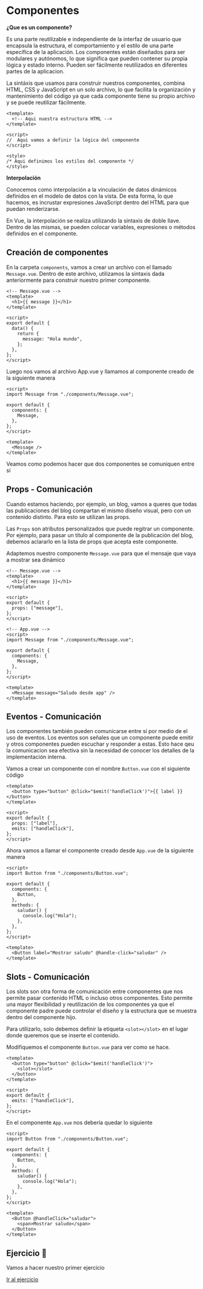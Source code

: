 # Componentes

**¿Que es un componente?**

Es una parte reutilizable e independiente de la interfaz de usuario que encapsula la estructura, el comportamiento y el estilo de una parte específica de la aplicación. Los componentes están diseñados para ser modulares y autónomos, lo que significa que pueden contener su propia lógica y estado interno. Pueden ser fácilmente reutilizados en diferentes partes de la aplicacion.

La sintáxis que usamos para construir nuestros componentes, combina HTML, CSS y JavaScript en un solo archivo, lo que facilita la organización y mantenimiento del código ya que cada componente tiene su propio archivo y se puede reutilizar fácilmente.

```vue
<template>
  <!-- Aqui nuestra estructura HTML -->
</template>

<script>
//  Aqui vamos a definir la lógica del componente
</script>

<style>
/* Aqui definimos los estilos del componente */
</style>
```

**Interpolación**

Conocemos como interpolación a la vinculación de datos dinámicos definidos en el modelo de datos con la vista. De esta forma, lo que hacemos, es incrustar expresiones JavaScript dentro del HTML para que puedan renderizarse.

En Vue, la interpolación se realiza utilizando la sintaxis de doble llave. Dentro de las mismas, se pueden colocar variables, expresiones o métodos definidos en el componente.

## Creación de componentes

En la carpeta `components`, vamos a crear un archivo con el llamado `Message.vue`. Dentro de este archivo, utilizamos la sintaxis dada anteriormente para construir nuestro primer componente.

```vue
<!-- Message.vue -->
<template>
  <h1>{{ message }}</h1>
</template>

<script>
export default {
  data() {
    return {
      message: "Hola mundo",
    };
  },
};
</script>
```

Luego nos vamos al archivo App.vue y llamamos al componente creado de la siguiente manera

```vue
<script>
import Message from "./components/Message.vue";

export default {
  components: {
    Message,
  },
};
</script>

<template>
  <Message />
</template>
```

Veamos como podemos hacer que dos componentes se comuniquen entre sí

## Props - Comunicación

Cuando estamos haciendo, por ejemplo, un blog, vamos a queres que todas las publicaciones del blog compartan el mismo diseño visual, pero con un contenido distinto. Para esto se utilizan las props.

Las `Props` son atributos personalizados que puede regitrar un componente. Por ejemplo, para pasar un título al componente de la publicación del blog, debemos aclararlo en la lista de props que acepta este componente.

Adaptemos nuestro componente `Message.vue` para que el mensaje que vaya a mostrar sea dinámico

```vue
<!-- Message.vue -->
<template>
  <h1>{{ message }}</h1>
</template>

<script>
export default {
  props: ["message"],
};
</script>

<!-- App.vue -->
<script>
import Message from "./components/Message.vue";

export default {
  components: {
    Message,
  },
};
</script>

<template>
  <Message message="Saludo desde app" />
</template>
```

## Eventos - Comunicación

Los componentes también pueden comunicarse entre sí por medio de el uso de eventos. Los eventos son señales que un componente puede emitir y otros componentes pueden escuchar y responder a estas. Esto hace qeu la comunicacion sea efectiva sin la necesidad de conocer los detalles de la implementación interna.

Vamos a crear un componente con el nombre `Button.vue` con el siguiente código

```vue
<template>
  <button type="button" @click="$emit('handleClick')">{{ label }}</button>
</template>

<script>
export default {
  props: ["label"],
  emits: ["handleClick"],
};
</script>
```

Ahora vamos a llamar el componente creado desde `App.vue` de la siguiente manera

```vue
<script>
import Button from "./components/Button.vue";

export default {
  components: {
    Button,
  },
  methods: {
    saludar() {
      console.log("Hola");
    },
  },
};
</script>

<template>
  <Button label="Mostrar saludo" @handle-click="saludar" />
</template>
```

## Slots - Comunicación

Los slots son otra forma de comunicación entre componentes que nos permite pasar contenido HTML o incluso otros componentes. Esto permite una mayor flexibilidad y reutilización de los componentes ya que el componente padre puede controlar el diseño y la estructura que se muestra dentro del componente hijo.

Para utilizarlo, solo debemos definir la etiqueta `<slot></slot>` en el lugar donde queremos que se inserte el contenido.

Modifiquemos el componente `Button.vue` para ver como se hace.

```vue
<template>
  <button type="button" @click="$emit('handleClick')">
    <slot></slot>
  </button>
</template>

<script>
export default {
  emits: ["handleClick"],
};
</script>
```

En el componente `App.vue` nos debería quedar lo siguiente

```vue
<script>
import Button from "./components/Button.vue";

export default {
  components: {
    Button,
  },
  methods: {
    saludar() {
      console.log("Hola");
    },
  },
};
</script>

<template>
  <Button @handleClick="saludar">
    <span>Mostrar saludo</span>
  </Button>
</template>
```

## Ejercicio 🥳

Vamos a hacer nuestro primer ejercicio

[Ir al ejercicio](./exercise-01.md)
